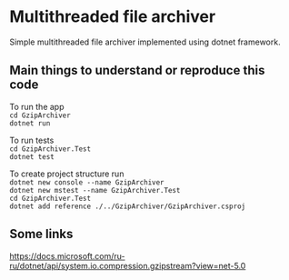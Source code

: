# Multithreaded file archiver
Simple multithreaded file archiver implemented using dotnet framework.

## Main things to understand or reproduce this code
To run the app  
`cd GzipArchiver`  
`dotnet run`  

To run tests  
`cd GzipArchiver.Test`  
`dotnet test`  

To create project structure run  
`dotnet new console --name GzipArchiver`  
`dotnet new mstest --name GzipArchiver.Test`  
`cd GzipArchiver.Test`  
`dotnet add reference ./../GzipArchiver/GzipArchiver.csproj`  

## Some links
https://docs.microsoft.com/ru-ru/dotnet/api/system.io.compression.gzipstream?view=net-5.0
